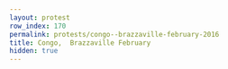 ```yaml
---
layout: protest
row_index: 170
permalink: protests/congo--brazzaville-february-2016
title: Congo,  Brazzaville February
hidden: true
---
```


